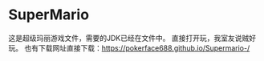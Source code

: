# SuperMario
这是超级玛丽游戏文件，需要的JDK已经在文件中。
直接打开玩，我室友说贼好玩。
也有下载网址直接下载：https://pokerface688.github.io/Supermario-/
